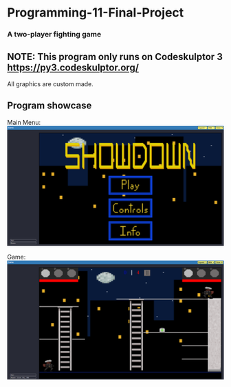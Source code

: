 # Programming-11-Final-Project

### A two-player fighting game

## NOTE: This program only runs on Codeskulptor 3 https://py3.codeskulptor.org/

All graphics are custom made.


## Program showcase

Main Menu:
![main menu.PNG](https://github.com/jason-j-wang/Programming-11-Final-Project/blob/main/showcase/main%20menu.PNG?raw=true)

Game:
![game.PNG](https://github.com/jason-j-wang/Programming-11-Final-Project/blob/main/showcase/game.PNG?raw=true)
